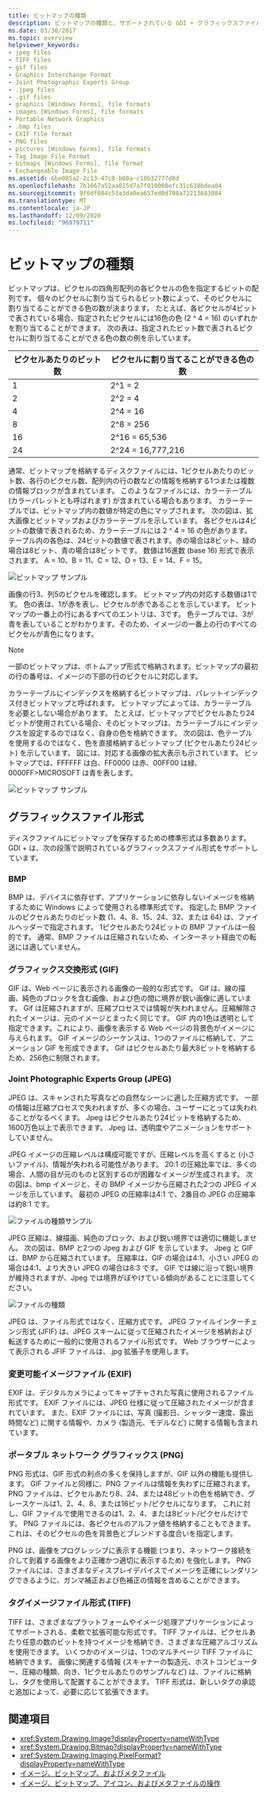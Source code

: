 ```yaml
---
title: ビットマップの種類
description: ビットマップの種類と、サポートされている GDI + グラフィックスファイル形式 (BMP、JPG、GIF、PNG、TIFF など) について説明します。
ms.date: 03/30/2017
ms.topic: overview
helpviewer_keywords:
- jpeg files
- TIFF files
- gif files
- Graphics Interchange Format
- Joint Photographic Experts Group
- .jpeg files
- .gif files
- graphics [Windows Forms], file formats
- images [Windows Forms], file formats
- Portable Network Graphics
- .bmp files
- EXIF file format
- PNG files
- pictures [Windows Forms], file formats
- Tag Image File Format
- bitmaps [Windows Forms], file format
- Exchangeable Image File
ms.assetid: 6be085a2-2c13-47c8-b80a-c18b32777d8d
ms.openlocfilehash: 7b1667a52aa015d7a7f010008efc31c638bdea04
ms.sourcegitcommit: 9f6df084c53a3da0ea657ed0d708a72213683084
ms.translationtype: MT
ms.contentlocale: ja-JP
ms.lasthandoff: 12/09/2020
ms.locfileid: "96979711"
---
```

# <a name="types-of-bitmaps"></a>ビットマップの種類
ビットマップは、ピクセルの四角形配列の各ピクセルの色を指定するビットの配列です。 個々のピクセルに割り当てられるビット数によって、そのピクセルに割り当てることができる色の数が決まります。 たとえば、各ピクセルが4ビットで表されている場合、指定されたピクセルには16色の色 (2 ^ 4 = 16) のいずれかを割り当てることができます。 次の表は、指定されたビット数で表されるピクセルに割り当てることができる色の数の例を示しています。  
  
|ピクセルあたりのビット数|ピクセルに割り当てることができる色の数|  
|--------------------|------------------------------------------------------|  
|1|2^1 = 2|  
|2|2^2 = 4|  
|4|2^4 = 16|  
|8|2^8 = 256|  
|16|2^16 = 65,536|  
|24|2^24 = 16,777,216|  
  
 通常、ビットマップを格納するディスクファイルには、1ピクセルあたりのビット数、各行のピクセル数、配列内の行の数などの情報を格納する1つまたは複数の情報ブロックが含まれています。 このようなファイルには、カラーテーブル (カラーパレットとも呼ばれます) が含まれている場合もあります。 カラーテーブルでは、ビットマップ内の数値が特定の色にマップされます。 次の図は、拡大画像とビットマップおよびカラーテーブルを示しています。 各ピクセルは4ビットの数値で表されるため、カラーテーブルには 2 ^ 4 = 16 の色があります。 テーブル内の各色は、24ビットの数値で表されます。赤の場合は8ビット、緑の場合は8ビット、青の場合は8ビットです。 数値は16進数 (base 16) 形式で表示されます。 A = 10、B = 11、C = 12、D = 13、E = 14、F = 15。  
  
 ![ビットマップ サンプル](./media/aboutgdip03-art01.gif "AboutGdip03_Art01")  
  
 画像の行3、列5のピクセルを確認します。 ビットマップ内の対応する数値は1です。 色の表は、1が赤を表し、ピクセルが赤であることを示しています。 ビットマップの一番上の行にあるすべてのエントリは、3です。 色テーブルでは、3が青を表していることがわかります。そのため、イメージの一番上の行のすべてのピクセルが青色になります。  
  
> [!NOTE]
> 一部のビットマップは、ボトムアップ形式で格納されます。ビットマップの最初の行の番号は、イメージの下部の行のピクセルに対応します。  
  
 カラーテーブルにインデックスを格納するビットマップは、パレットインデックス付きビットマップと呼ばれます。 ビットマップによっては、カラーテーブルを必要としない場合があります。 たとえば、ビットマップでピクセルあたり24ビットが使用されている場合、そのビットマップは、カラーテーブルにインデックスを設定するのではなく、自身の色を格納できます。 次の図は、色テーブルを使用するのではなく、色を直接格納するビットマップ (ピクセルあたり24ビット) を示しています。 図には、対応する画像の拡大表示も示されています。 ビットマップでは、FFFFFF は白、FF0000 は赤、00FF00 は緑、0000FF>MICROSOFT は青を表します。  
  
 ![ビットマップ サンプル](./media/aboutgdip03-art02.gif "AboutGdip03_Art02")  
  
## <a name="graphics-file-formats"></a>グラフィックスファイル形式  
 ディスクファイルにビットマップを保存するための標準形式は多数あります。 GDI + は、次の段落で説明されているグラフィックスファイル形式をサポートしています。  
  
### <a name="bmp"></a>BMP  
 BMP は、デバイスに依存せず、アプリケーションに依存しないイメージを格納するために Windows によって使用される標準形式です。 指定した BMP ファイルのピクセルあたりのビット数 (1、4、8、15、24、32、または 64) は、ファイルヘッダーで指定されます。 1ピクセルあたり24ビットの BMP ファイルは一般的です。 通常、BMP ファイルは圧縮されないため、インターネット経由での転送には適していません。  
  
### <a name="graphics-interchange-format-gif"></a>グラフィックス交換形式 (GIF)  
 GIF は、Web ページに表示される画像の一般的な形式です。 Gif は、線の描画、純色のブロックを含む画像、および色の間に境界が鋭い画像に適しています。 Gif は圧縮されますが、圧縮プロセスでは情報が失われません。圧縮解除されたイメージは、元のイメージとまったく同じです。 GIF 内の1色は透明として指定できます。これにより、画像を表示する Web ページの背景色がイメージに与えられます。 GIF イメージのシーケンスは、1つのファイルに格納して、アニメーション GIF を形成できます。 Gif はピクセルあたり最大8ビットを格納するため、256色に制限されます。  
  
### <a name="joint-photographic-experts-group-jpeg"></a>Joint Photographic Experts Group (JPEG)  
 JPEG は、スキャンされた写真などの自然なシーンに適した圧縮方式です。 一部の情報は圧縮プロセスで失われますが、多くの場合、ユーザーにとっては失われることがなるべくます。 Jpeg はピクセルあたり24ビットを格納するため、1600万色以上で表示できます。 Jpeg は、透明度やアニメーションをサポートしていません。  
  
 JPEG イメージの圧縮レベルは構成可能ですが、圧縮レベルを高くすると (小さいファイル)、情報が失われる可能性があります。 20:1 の圧縮比率では、多くの場合、人間の目が元のものと区別するのが困難なイメージが生成されます。 次の図は、bmp イメージと、その BMP イメージから圧縮された2つの JPEG イメージを示しています。 最初の JPEG の圧縮率は4:1 で、2番目の JPEG の圧縮率は約8:1 です。  
  
 ![ファイルの種類サンプル](./media/aboutgdip03-art03.gif "AboutGdip03_Art03")  
  
 JPEG 圧縮は、線描画、純色のブロック、および鋭い境界では適切に機能しません。 次の図は、BMP と2つの Jpeg および GIF を示しています。 Jpeg と GIF は、BMP から圧縮されています。 圧縮率は、GIF の場合は4:1、小さい JPEG の場合は4:1、より大きい JPEG の場合は8:3 です。 GIF では線に沿って鋭い境界が維持されますが、Jpeg では境界がぼやけている傾向があることに注意してください。  
  
 ![ファイルの種類](./media/aboutgdip03-art03a.gif "AboutGdip03_Art03A")  
  
 JPEG は、ファイル形式ではなく、圧縮方式です。 JPEG ファイルインターチェンジ形式 (JFIF) は、JPEG スキームに従って圧縮されたイメージを格納および転送するために一般的に使用されるファイル形式です。 Web ブラウザーによって表示される JFIF ファイルは、.jpg 拡張子を使用します。  
  
### <a name="exchangeable-image-file-exif"></a>変更可能イメージファイル (EXIF)  
 EXIF は、デジタルカメラによってキャプチャされた写真に使用されるファイル形式です。 EXIF ファイルには、JPEG 仕様に従って圧縮されたイメージが含まれています。 また、EXIF ファイルには、写真 (撮影日、シャッター速度、露出時間など) に関する情報や、カメラ (製造元、モデルなど) に関する情報も含まれています。  
  
### <a name="portable-network-graphics-png"></a>ポータブル ネットワーク グラフィックス (PNG)  
 PNG 形式は、GIF 形式の利点の多くを保持しますが、GIF 以外の機能も提供します。 GIF ファイルと同様に、PNG ファイルは情報を失わずに圧縮されます。 PNG ファイルは、ピクセルあたり8、24、または48ビットの色を格納でき、グレースケールは1、2、4、8、または16ビット/ピクセルになります。 これに対し、GIF ファイルで使用できるのは1、2、4、または8ビット/ピクセルだけです。 PNG ファイルには、各ピクセルのアルファ値を格納することもできます。これは、そのピクセルの色を背景色とブレンドする度合いを指定します。  
  
 PNG は、画像をプログレッシブに表示する機能 (つまり、ネットワーク接続を介して到着する画像をより正確かつ適切に表示するため) を強化します。 PNG ファイルには、さまざまなディスプレイデバイスでイメージを正確にレンダリングできるように、ガンマ補正および色補正の情報を含めることができます。  
  
### <a name="tag-image-file-format-tiff"></a>タグイメージファイル形式 (TIFF)  
 TIFF は、さまざまなプラットフォームやイメージ処理アプリケーションによってサポートされる、柔軟で拡張可能な形式です。 TIFF ファイルは、ピクセルあたり任意の数のビットを持つイメージを格納でき、さまざまな圧縮アルゴリズムを使用できます。 いくつかのイメージは、1つのマルチページ TIFF ファイルに格納できます。 画像に関連する情報 (スキャナーの製造元、ホストコンピューター、圧縮の種類、向き、1ピクセルあたりのサンプルなど) は、ファイルに格納し、タグを使用して配置することができます。 TIFF 形式は、新しいタグの承認と追加によって、必要に応じて拡張できます。  
  
## <a name="see-also"></a>関連項目

- <xref:System.Drawing.Image?displayProperty=nameWithType>
- <xref:System.Drawing.Bitmap?displayProperty=nameWithType>
- <xref:System.Drawing.Imaging.PixelFormat?displayProperty=nameWithType>
- [イメージ、ビットマップ、およびメタファイル](images-bitmaps-and-metafiles.md)
- [イメージ、ビットマップ、アイコン、およびメタファイルの操作](working-with-images-bitmaps-icons-and-metafiles.md)
